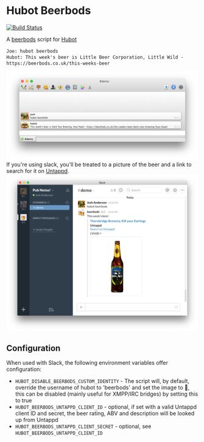 # Hubot Beerbods
[![Build Status](https://travis-ci.org/andersonshatch/hubot-beerbods.svg?branch=master)](https://travis-ci.org/andersonshatch/hubot-beerbods)

A [beerbods](https://beerbods.co.uk) script for [Hubot](https://hubot.github.com)

```
Joe: hubot beerbods
Hubot: This week's beer is Little Beer Corporation, Little Wild - https://beerbods.co.uk/this-weeks-beer
```
![Preview in irc/xmpp](./img/nonslack.png?raw=true)
If you're using slack, you'll be treated to a picture of the beer and a link to search for it on [Untappd](http://untappd.com).
![Preview in Slack](./img/slack.png?raw=true)


## Configuration

When used with Slack, the following environment variables offer configuration:

* `HUBOT_DISABLE_BEERBODS_CUSTOM_IDENTITY` - The script will, by default, override the username of hubot to 'beerbods' and set the image to :beers:,
this can be disabled (mainly useful for XMPP/IRC bridges) by setting this to true
* `HUBOT_BEERBODS_UNTAPPD_CLIENT_ID` - optional, if set with a valid Untappd client ID and secret, the beer rating, ABV and description will be looked up from Untappd
* `HUBOT_BEERBODS_UNTAPPD_CLIENT_SECRET` - optional, see `HUBOT_BEERBODS_UNTAPPD_CLIENT_ID`

